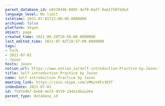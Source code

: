 ```yaml
---
parent_database_id: e9339446-880f-4ef0-8ad7-8ad1f507dded
language_level: No limit
talktime: 2021-07-01T21:00:00.0000000
archived: false
platform: Skype
object: page
created_time: 2021-06-28T20:56:00.0000000
last_edited_time: 2021-07-02T18:57:00.0000000
tags:
- Talk
- 2021-07-01
- Jason
hosts: Jason
notion_url: https://www.notion.so/Self-introduction-Practice-by-Jason-f5dfedb7beb84e339539144a1dbaa264
title: Self-introduction Practice by Jason
name: Self-introduction Practice by Jason
meeting_link: https://join.skype.com/xMKyV4Fx3KXT
indexDate: 2021-07-01
id: f5dfedb7-beb8-4e33-9539-144a1dbaa264
parent_type: database_id
---
```







